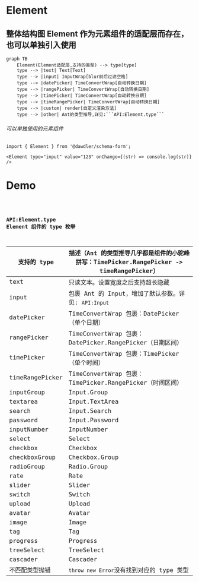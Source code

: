 # Element

## 整体结构图 Element 作为元素组件的适配层而存在，也可以单独引入使用

````mermaid
graph TB
    Element(Element适配层,支持的类型) --> type[type]
    type --> |text| Text[Text]
    type --> |input| InputWrap[blur前后过滤空格]
    type --> |datePicker| TimeConvertWrap[自动转换日期]
    type --> |rangePicker| TimeConvertWrap[自动转换日期]
    type --> |timePicker| TimeConvertWrap[自动转换日期]
    type --> |timeRangePicker| TimeConvertWrap[自动转换日期]
    type --> |custom| render[自定义渲染方法]
    type --> |other| Ant的类型推导,详见:```API:Element.type```
````

###### 可以单独使用的元素组件

```
import { Element } from '@dawdler/schema-form';

<Element type="input" value="123" onChange={(str) => console.log(str)} />
```

# Demo

<code src="../../packages/element/example/ElementDemo.tsx" />

### API:Element.type Element 组件的 type 枚举

| 支持的 type     | 描述（Ant 的类型推导几乎都是组件的小驼峰拼写：TimePicker.RangePicker -> timeRangePicker） |
| --------------- | ----------------------------------------------------------------------------------------- |
| text            | 只读文本。设置宽度之后支持超长隐藏                                                        |
| input           | 包裹 Ant 的 Input，增加了默认参数。详见: `API:Input`                                      |
| datePicker      | TimeConvertWrap 包裹：DatePicker（单个日期）                                              |
| rangePicker     | TimeConvertWrap 包裹：DatePicker.RangePicker（日期区间）                                  |
| timePicker      | TimeConvertWrap 包裹：TimePicker（单个时间）                                              |
| timeRangePicker | TimeConvertWrap 包裹：TimePicker.RangePicker（时间区间）                                  |
| inputGroup      | Input.Group                                                                               |
| textarea        | Input.TextArea                                                                            |
| search          | Input.Search                                                                              |
| password        | Input.Password                                                                            |
| inputNumber     | InputNumber                                                                               |
| select          | Select                                                                                    |
| checkbox        | Checkbox                                                                                  |
| checkboxGroup   | Checkbox.Group                                                                            |
| radioGroup      | Radio.Group                                                                               |
| rate            | Rate                                                                                      |
| slider          | Slider                                                                                    |
| switch          | Switch                                                                                    |
| upload          | Upload                                                                                    |
| avatar          | Avatar                                                                                    |
| image           | Image                                                                                     |
| tag             | Tag                                                                                       |
| progress        | Progress                                                                                  |
| treeSelect      | TreeSelect                                                                                |
| cascader        | Cascader                                                                                  |
| 不匹配类型抛错  | `throw new Error`没有找到对应的 type 类型                                                 |
